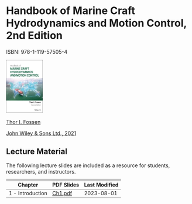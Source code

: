 # Handbook of Marine Craft Hydrodynamics and Motion Control, 2nd Edition

ISBN: 978-1-119-57505-4

<img src="./bookcover.jpg" width="100" />

[Thor I. Fossen](https://www.ntnu.edu/employees/tif) 

[John Wiley & Sons Ltd., 2021](https://www.wiley.com/en-in/Handbook+of+Marine+Craft+Hydrodynamics+and+Motion+Control,+2nd+Edition-p-9781119575054l)

## Lecture Material

The following lecture slides are included as a resource for students, researchers, and instructors. 

| Chapter | PDF Slides | Last Modified |
|---------|------------|---------------|
| 1 - Introduction | [Ch1.pdf](https://github.com/cybergalactic/Fossen2021/tree/main/pdf/Ch1.pdf)| 2023-08-01  |
